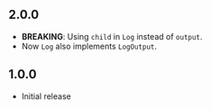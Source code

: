 ## 2.0.0

- **BREAKING**: Using `child` in `Log` instead of `output`.
- Now `Log` also implements `LogOutput`.

## 1.0.0

- Initial release
